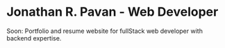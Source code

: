 # Jonathan R. Pavan - Web Developer
Soon: Portfolio and resume website for fullStack web developer with backend expertise.
